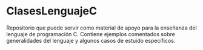 # ClasesLenguajeC
Repositorio que puede servir como material de apoyo para la enseñanza del lenguaje de programación C. Contiene ejemplos comentados sobre generalidades del lenguaje y algunos casos de estuido específicos.

